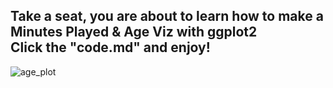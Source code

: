 ## Take a seat, you are about to learn how to make a Minutes Played & Age Viz with ggplot2<br>Click the "code.md" and enjoy!
![age_plot](https://user-images.githubusercontent.com/65786664/224367557-d190d055-ee58-4443-b1f0-9c51c2341775.png)
